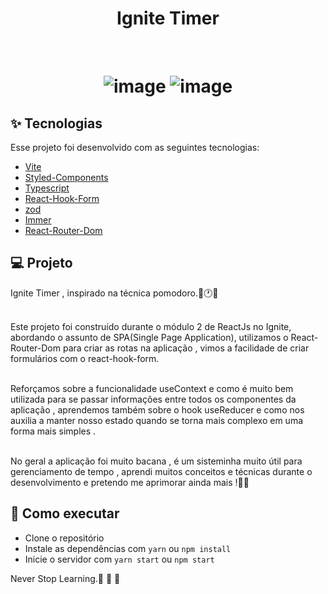 
<h1 align="center" >
  Ignite Timer
</h1>



<br>

<h1 align="center" >

  
![image](https://github.com/RafaelFigueiredo2203/ignite-timer/assets/60237326/f5d2d2e1-6750-4656-9520-aee49477dcf5)
![image](https://github.com/RafaelFigueiredo2203/ignite-timer/assets/60237326/ed5456dc-dccf-4140-8921-8e11d51781cd)


  </h1>


## ✨ Tecnologias

Esse projeto foi desenvolvido com as seguintes tecnologias:

- [Vite](https://vitejs.dev/)
- [Styled-Components](https://styled-components.com/)
- [Typescript](https://www.typescriptlang.org/)
- [React-Hook-Form](https://react-hook-form.com/)
- [zod](https://zod.dev/)
- [Immer](https://immerjs.github.io/immer/)
- [React-Router-Dom](https://reactrouter.com/en/main)


## 💻 Projeto

Ignite Timer , inspirado na técnica pomodoro.🚀🕐✅
<br> <br>

Este projeto foi construído durante o módulo 2 de ReactJs no Ignite, abordando o assunto de SPA(Single Page Application), utilizamos o React-Router-Dom para criar as rotas na aplicação , vimos a facilidade de criar formulários com o react-hook-form.
<br> <br>


Reforçamos sobre a funcionalidade useContext e como é muito bem utilizada para se passar informações entre todos os componentes da aplicação , aprendemos também sobre o hook useReducer e como nos auxilia a manter nosso estado quando se torna mais complexo em uma forma mais simples .
<br> <br>


No geral a aplicação foi muito bacana , é um sisteminha muito útil para gerenciamento de tempo , aprendi muitos conceitos e técnicas durante o desenvolvimento e pretendo me aprimorar ainda mais !🚀🚀



## 🚀 Como executar

- Clone o repositório
- Instale as dependências com `yarn` ou `npm install`
- Inicie o servidor com `yarn start` ou `npm start`


Never Stop Learning.🚀 🚀 🚀 

